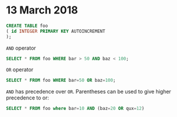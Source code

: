 # 13 March 2018

```sql
CREATE TABLE foo 
( id INTEGER PRIMARY KEY AUTOINCREMENT
);
```

`AND` operator

```sql
SELECT * FROM foo WHERE bar > 50 AND baz < 100;
```

`OR` operator

```sql
SELECT * FROM foo WHERE bar=50 OR baz=100;
```

`AND` has precedence over `OR`. 
Parentheses can be used to give higher precedence to or:

```sql
SELECT * FROM foo where bar=10 AND (baz=20 OR qux=12)
```
